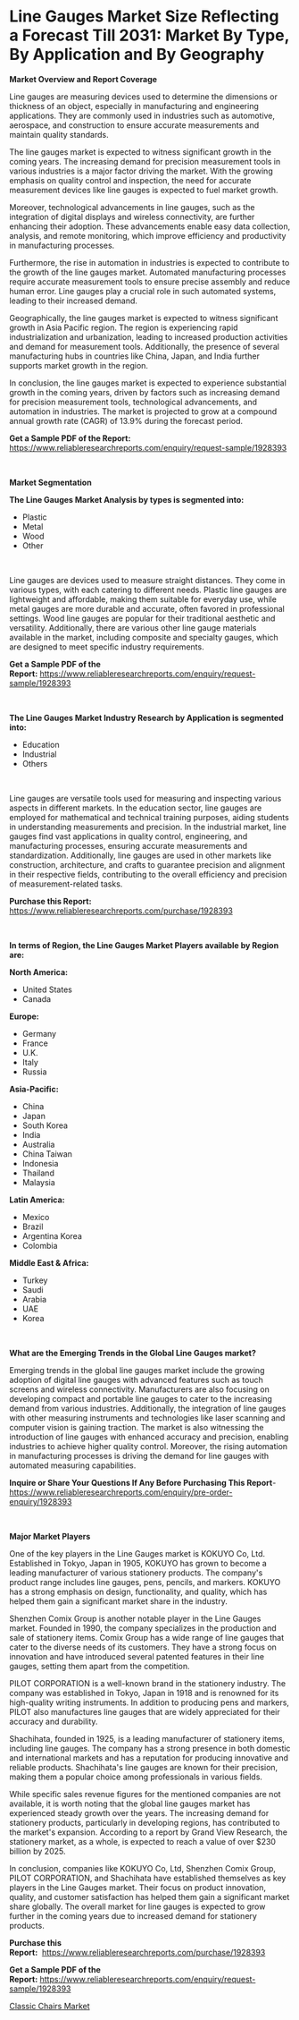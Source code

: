 <p><h1>Line Gauges Market Size Reflecting a Forecast Till 2031: Market By Type, By Application and By Geography</h1></p><p><strong>Market Overview and Report Coverage</strong></p>
<p><p>Line gauges are measuring devices used to determine the dimensions or thickness of an object, especially in manufacturing and engineering applications. They are commonly used in industries such as automotive, aerospace, and construction to ensure accurate measurements and maintain quality standards.</p><p>The line gauges market is expected to witness significant growth in the coming years. The increasing demand for precision measurement tools in various industries is a major factor driving the market. With the growing emphasis on quality control and inspection, the need for accurate measurement devices like line gauges is expected to fuel market growth.</p><p>Moreover, technological advancements in line gauges, such as the integration of digital displays and wireless connectivity, are further enhancing their adoption. These advancements enable easy data collection, analysis, and remote monitoring, which improve efficiency and productivity in manufacturing processes.</p><p>Furthermore, the rise in automation in industries is expected to contribute to the growth of the line gauges market. Automated manufacturing processes require accurate measurement tools to ensure precise assembly and reduce human error. Line gauges play a crucial role in such automated systems, leading to their increased demand.</p><p>Geographically, the line gauges market is expected to witness significant growth in Asia Pacific region. The region is experiencing rapid industrialization and urbanization, leading to increased production activities and demand for measurement tools. Additionally, the presence of several manufacturing hubs in countries like China, Japan, and India further supports market growth in the region.</p><p>In conclusion, the line gauges market is expected to experience substantial growth in the coming years, driven by factors such as increasing demand for precision measurement tools, technological advancements, and automation in industries. The market is projected to grow at a compound annual growth rate (CAGR) of 13.9% during the forecast period.</p></p>
<p><strong>Get a Sample PDF of the Report:</strong> <a href="https://www.reliableresearchreports.com/enquiry/request-sample/1928393">https://www.reliableresearchreports.com/enquiry/request-sample/1928393</a></p>
<p>&nbsp;</p>
<p><strong>Market Segmentation</strong></p>
<p><strong>The Line Gauges Market Analysis by types is segmented into:</strong></p>
<p><ul><li>Plastic</li><li>Metal</li><li>Wood</li><li>Other</li></ul></p>
<p>&nbsp;</p>
<p><p>Line gauges are devices used to measure straight distances. They come in various types, with each catering to different needs. Plastic line gauges are lightweight and affordable, making them suitable for everyday use, while metal gauges are more durable and accurate, often favored in professional settings. Wood line gauges are popular for their traditional aesthetic and versatility. Additionally, there are various other line gauge materials available in the market, including composite and specialty gauges, which are designed to meet specific industry requirements.</p></p>
<p><strong>Get a Sample PDF of the Report:</strong>&nbsp;<a href="https://www.reliableresearchreports.com/enquiry/request-sample/1928393">https://www.reliableresearchreports.com/enquiry/request-sample/1928393</a></p>
<p>&nbsp;</p>
<p><strong>The Line Gauges Market Industry Research by Application is segmented into:</strong></p>
<p><ul><li>Education</li><li>Industrial</li><li>Others</li></ul></p>
<p>&nbsp;</p>
<p><p>Line gauges are versatile tools used for measuring and inspecting various aspects in different markets. In the education sector, line gauges are employed for mathematical and technical training purposes, aiding students in understanding measurements and precision. In the industrial market, line gauges find vast applications in quality control, engineering, and manufacturing processes, ensuring accurate measurements and standardization. Additionally, line gauges are used in other markets like construction, architecture, and crafts to guarantee precision and alignment in their respective fields, contributing to the overall efficiency and precision of measurement-related tasks.</p></p>
<p><strong>Purchase this Report:</strong>&nbsp; <a href="https://www.reliableresearchreports.com/purchase/1928393">https://www.reliableresearchreports.com/purchase/1928393</a></p>
<p>&nbsp;</p>
<p><strong>In terms of Region, the Line Gauges Market Players available by Region are:</strong></p>
<p>
    <p> <strong> North America: </strong>
        <ul>
            <li>United States</li>
            <li>Canada</li>
        </ul>
        </p> 
    <p> <strong> Europe: </strong>
        <ul>
            <li>Germany</li>
            <li>France</li>
            <li>U.K.</li>
            <li>Italy</li>
            <li>Russia</li>
        </ul>
        </p> 
    <p> <strong> Asia-Pacific: </strong>
        <ul>
            <li>China</li>
            <li>Japan</li>
            <li>South Korea</li>
            <li>India</li>
            <li>Australia</li>
            <li>China Taiwan</li>
            <li>Indonesia</li>
            <li>Thailand</li>
            <li>Malaysia</li>
        </ul>
        </p> 
    <p> <strong> Latin America: </strong>
        <ul>
            <li>Mexico</li>
            <li>Brazil</li>
            <li>Argentina Korea</li>
            <li>Colombia</li>
        </ul>
        </p> 
    <p> <strong> Middle East & Africa: </strong>
        <ul>
            <li>Turkey</li>
            <li>Saudi</li>
            <li>Arabia</li>
            <li>UAE</li>
            <li>Korea</li>
        </ul>
    </p>
    </p>
<p>&nbsp;</p>
<p><strong>What are the Emerging Trends in the Global Line Gauges market?</strong></p>
<p><p>Emerging trends in the global line gauges market include the growing adoption of digital line gauges with advanced features such as touch screens and wireless connectivity. Manufacturers are also focusing on developing compact and portable line gauges to cater to the increasing demand from various industries. Additionally, the integration of line gauges with other measuring instruments and technologies like laser scanning and computer vision is gaining traction. The market is also witnessing the introduction of line gauges with enhanced accuracy and precision, enabling industries to achieve higher quality control. Moreover, the rising automation in manufacturing processes is driving the demand for line gauges with automated measuring capabilities.</p></p>
<p><strong>Inquire or Share Your Questions If Any Before Purchasing This Report</strong>- <a href="https://www.reliableresearchreports.com/enquiry/pre-order-enquiry/1928393">https://www.reliableresearchreports.com/enquiry/pre-order-enquiry/1928393</a></p>
<p>&nbsp;</p>
<p><strong>Major Market Players</strong></p>
<p><p>One of the key players in the Line Gauges market is KOKUYO Co, Ltd. Established in Tokyo, Japan in 1905, KOKUYO has grown to become a leading manufacturer of various stationery products. The company's product range includes line gauges, pens, pencils, and markers. KOKUYO has a strong emphasis on design, functionality, and quality, which has helped them gain a significant market share in the industry.</p><p>Shenzhen Comix Group is another notable player in the Line Gauges market. Founded in 1990, the company specializes in the production and sale of stationery items. Comix Group has a wide range of line gauges that cater to the diverse needs of its customers. They have a strong focus on innovation and have introduced several patented features in their line gauges, setting them apart from the competition.</p><p>PILOT CORPORATION is a well-known brand in the stationery industry. The company was established in Tokyo, Japan in 1918 and is renowned for its high-quality writing instruments. In addition to producing pens and markers, PILOT also manufactures line gauges that are widely appreciated for their accuracy and durability.</p><p>Shachihata, founded in 1925, is a leading manufacturer of stationery items, including line gauges. The company has a strong presence in both domestic and international markets and has a reputation for producing innovative and reliable products. Shachihata's line gauges are known for their precision, making them a popular choice among professionals in various fields.</p><p>While specific sales revenue figures for the mentioned companies are not available, it is worth noting that the global line gauges market has experienced steady growth over the years. The increasing demand for stationery products, particularly in developing regions, has contributed to the market's expansion. According to a report by Grand View Research, the stationery market, as a whole, is expected to reach a value of over $230 billion by 2025.</p><p>In conclusion, companies like KOKUYO Co, Ltd, Shenzhen Comix Group, PILOT CORPORATION, and Shachihata have established themselves as key players in the Line Gauges market. Their focus on product innovation, quality, and customer satisfaction has helped them gain a significant market share globally. The overall market for line gauges is expected to grow further in the coming years due to increased demand for stationery products.</p></p>
<p><strong>Purchase this Report:</strong>&nbsp;&nbsp;<a href="https://www.reliableresearchreports.com/purchase/1928393">https://www.reliableresearchreports.com/purchase/1928393</a></p>
<p></p>
<p><strong>Get a Sample PDF of the Report:</strong>&nbsp;<a href="https://www.reliableresearchreports.com/enquiry/request-sample/1928393">https://www.reliableresearchreports.com/enquiry/request-sample/1928393</a></p>
<p><p><a href="https://github.com/RoccoManning/Market-Research-Report-List-3/blob/main/classic-chairs-market.md">Classic Chairs Market</a></p></p>